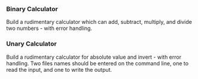 ### Binary Calculator
Build a rudimentary calculator which can add, subtract, multiply, and divide two numbers - with error handling.

### Unary Calculator
Build a rudimentary calculator for absolute value and invert - with error handling.
Two files names should be entered on the command line, one to read the input, and one to write the output.
